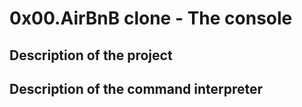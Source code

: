 # 0x00.AirBnB clone - The console

## Description of the project

## Description of the command interpreter
